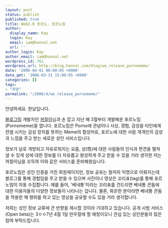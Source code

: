 ```yaml
---
layout: post
status: publish
published: true
title: Web2.0 포르노, 포르노밈
author:
  display_name: Kay
  login: Kay
  email: iam@hannal.net
  url: ''
author_login: Kay
author_email: iam@hannal.net
wordpress_id: 761
wordpress_url: http://blog.hannal.com/blog/we_release_pornomeme/
date: '2006-04-01 00:00:05 +0900'
date_gmt: '2006-03-31 15:00:05 +0900'
categories: []
tags:
- "희망"
permalink: "/2006/4/we_release_pornomeme/"
---
```

<p>안녕하세요. 한날입니다.</p>
<p><a href="http://www.blogmeme.com">블로그밈</a> 개발자인 <a href="http://www.blogmeme.com/stardust">꺼칠이</a>님과 손 잡고 지난 해 3월부터 개발해온 포르노밈(Pornomeme)을 엽니다. 포르노밈은 Porno에 관념이나 사상, 경험, 감성을 타인에게 전염 시키는 감성 장치를 뜻하는 Meme의 합성어로, 포르노에 대한 사람 개개인의 감성과 느낌을 주고 받는 새로운 성인 서비스입니다.</p>
<p>정보가 날로 개방되고 자유로워지는 요즘, 성(性)에 대한 사람들의 인식과 편견을 떨쳐낼 수 있게 성에 대한 정보를 더 자유롭고 왕성하게 주고 받을 수 있을 거라 생각한 저는 꺼칠이님을 꼬득여 이와 같은 서비스를 준비해왔습니다.</p>
<p>포르노밈은 성인 인증을 거친 회원제이지만, 정보 공유는 철저히 익명으로 이뤄지는데 블로그를 통해 경험담을 주고 받을 수 있으며 사진이나 영상은 꼬리표(tag)를 통해 포르노밈이 자동 수집합니다. 예를 들어, '베네통'이라는 꼬리표를 건드리면 베네통 콘돔에 대한 이용자들의 다양한 정보들이 나타나는 겁니다. 물론, 화끈한 분이라면 베네통 콘돔을 착용한 채 행위를 하고 있는 영상을 공유할 수도 있을 거라 생각합니다.</p>
<p>저희는 성인 정보 교류에 큰 반향을 제시할 것이라 기대하고 있습니다. 공개 시범 서비스(Open beta)는 3ㅇㅇ7년 4월 1일 만우절에 할 예정이오니 관심 있는 성인분들의 많은 참여 부탁드립니다.</p>
